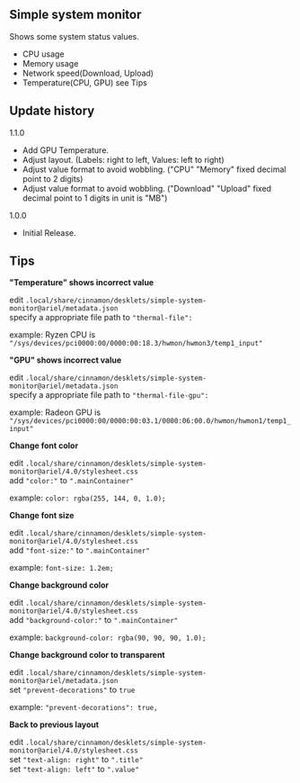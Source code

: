 ## Simple system monitor
Shows some system status values.
- CPU usage
- Memory usage
- Network speed(Download, Upload)
- Temperature(CPU, GPU) see Tips

## Update history
1.1.0
- Add GPU Temperature.
- Adjust layout. (Labels: right to left, Values: left to right)
- Adjust value format to avoid wobbling. ("CPU" "Memory" fixed decimal point to 2 digits)
- Adjust value format to avoid wobbling. ("Download" "Upload" fixed decimal point to 1 digits in unit is "MB")

1.0.0
- Initial Release.

## Tips
**"Temperature" shows incorrect value**  

edit `.local/share/cinnamon/desklets/simple-system-monitor@ariel/metadata.json`  
specify a appropriate file path to `"thermal-file":`  

example: Ryzen CPU is `"/sys/devices/pci0000:00/0000:00:18.3/hwmon/hwmon3/temp1_input"`

**"GPU" shows incorrect value**

edit `.local/share/cinnamon/desklets/simple-system-monitor@ariel/metadata.json`  
specify a appropriate file path to `"thermal-file-gpu":`   

example: Radeon GPU is `"/sys/devices/pci0000:00/0000:00:03.1/0000:06:00.0/hwmon/hwmon1/temp1_input"`

**Change font color**

edit `.local/share/cinnamon/desklets/simple-system-monitor@ariel/4.0/stylesheet.css`  
add `"color:"` to `".mainContainer"`  

example: `color: rgba(255, 144, 0, 1.0);`

**Change font size**

edit `.local/share/cinnamon/desklets/simple-system-monitor@ariel/4.0/stylesheet.css`  
add `"font-size:"` to `".mainContainer"`  

example: `font-size: 1.2em;`

**Change background color**

edit `.local/share/cinnamon/desklets/simple-system-monitor@ariel/4.0/stylesheet.css`  
add `"background-color:"` to `".mainContainer"`  

example: `background-color: rgba(90, 90, 90, 1.0);`

**Change background color to transparent**

edit `.local/share/cinnamon/desklets/simple-system-monitor@ariel/metadata.json`  
set `"prevent-decorations"` to `true`  

example: `"prevent-decorations": true,`

**Back to previous layout**

edit `.local/share/cinnamon/desklets/simple-system-monitor@ariel/4.0/stylesheet.css`  
set `"text-align: right"` to `".title"`  
set `"text-align: left"` to `".value"`  
